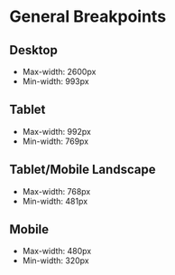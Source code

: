 # General Breakpoints

## Desktop

* Max-width: 2600px
* Min-width: 993px

## Tablet

* Max-width: 992px
* Min-width: 769px

## Tablet/Mobile Landscape

* Max-width: 768px
* Min-width: 481px

## Mobile

* Max-width: 480px
* Min-width: 320px
